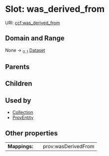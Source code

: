 
# Slot: was_derived_from




URI: [ccf:was_derived_from](http://purl.org/ccf/was_derived_from)


## Domain and Range

None &#8594;  <sub>0..1</sub> [Dataset](Dataset.md)

## Parents


## Children


## Used by

 * [Collection](Collection.md)
 * [ProvEntity](ProvEntity.md)

## Other properties

|  |  |  |
| --- | --- | --- |
| **Mappings:** | | prov:wasDerivedFrom |

